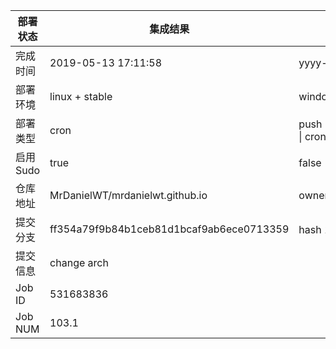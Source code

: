 部署状态 | 集成结果 | 参考值
---|---|---
完成时间 | 2019-05-13 17:11:58 | yyyy-mm-dd hh:mm:ss
部署环境 | linux + stable | window \| linux + stable
部署类型 | cron | push \| pull_request \| api \| cron
启用Sudo | true | false \| true
仓库地址 | MrDanielWT/mrdanielwt.github.io | owner_name/repo_name
提交分支 | ff354a79f9b84b1ceb81d1bcaf9ab6ece0713359 | hash 16位
提交信息 | change arch |
Job ID   | 531683836 |
Job NUM  | 103.1 |
